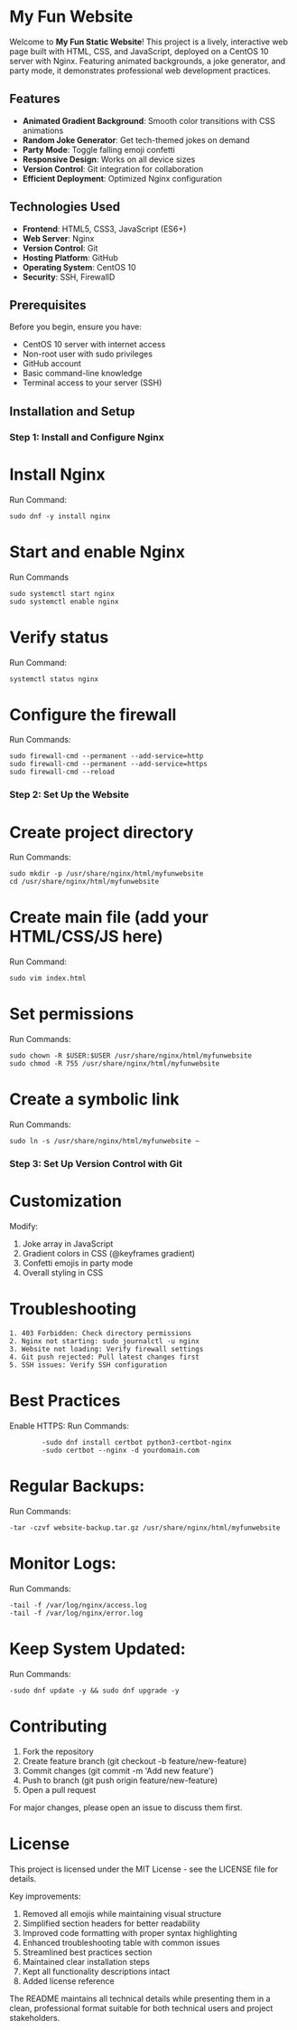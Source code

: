 # My Fun Website

Welcome to **My Fun Static Website**! This project is a lively, interactive web page built with HTML, CSS, and JavaScript, deployed on a CentOS 10 server with Nginx. Featuring animated backgrounds, a joke generator, and party mode, it demonstrates professional web development practices.

## Features

- **Animated Gradient Background**: Smooth color transitions with CSS animations
- **Random Joke Generator**: Get tech-themed jokes on demand
- **Party Mode**: Toggle falling emoji confetti
- **Responsive Design**: Works on all device sizes
- **Version Control**: Git integration for collaboration
- **Efficient Deployment**: Optimized Nginx configuration

## Technologies Used

- **Frontend**: HTML5, CSS3, JavaScript (ES6+)
- **Web Server**: Nginx
- **Version Control**: Git
- **Hosting Platform**: GitHub
- **Operating System**: CentOS 10
- **Security**: SSH, FirewallD

## Prerequisites

Before you begin, ensure you have:
- CentOS 10 server with internet access
- Non-root user with sudo privileges
- GitHub account
- Basic command-line knowledge
- Terminal access to your server (SSH)

## Installation and Setup

### Step 1: Install and Configure Nginx

# Install Nginx
Run Command:
```
sudo dnf -y install nginx
```

# Start and enable Nginx
Run Commands
```
sudo systemctl start nginx
sudo systemctl enable nginx
```

# Verify status
Run Command:
```
systemctl status nginx
```

# Configure the firewall
Run Commands:
```
sudo firewall-cmd --permanent --add-service=http
sudo firewall-cmd --permanent --add-service=https
sudo firewall-cmd --reload
```

### Step 2: Set Up the Website

# Create project directory
Run Commands:
```
sudo mkdir -p /usr/share/nginx/html/myfunwebsite
cd /usr/share/nginx/html/myfunwebsite
```

# Create main file (add your HTML/CSS/JS here)
Run Command:
```
sudo vim index.html
```

# Set permissions
Run Commands:
```
sudo chown -R $USER:$USER /usr/share/nginx/html/myfunwebsite
sudo chmod -R 755 /usr/share/nginx/html/myfunwebsite
```

# Create a symbolic link
Run Commands:
```
sudo ln -s /usr/share/nginx/html/myfunwebsite ~
```

### Step 3: Set Up Version Control with Git

# Customization
Modify:
1. Joke array in JavaScript
2. Gradient colors in CSS (@keyframes gradient)
3. Confetti emojis in party mode
4. Overall styling in CSS

# Troubleshooting         
    1. 403 Forbidden: Check directory permissions
    2. Nginx not starting: sudo journalctl -u nginx
    3. Website not loading: Verify firewall settings
    4. Git push rejected: Pull latest changes first
    5. SSH issues: Verify SSH configuration

# Best Practices
Enable HTTPS:
    Run Commands:
```
        -sudo dnf install certbot python3-certbot-nginx
        -sudo certbot --nginx -d yourdomain.com
```  
# Regular Backups:
Run Commands:
```
-tar -czvf website-backup.tar.gz /usr/share/nginx/html/myfunwebsite
```

# Monitor Logs:
Run Commands:
```
-tail -f /var/log/nginx/access.log
-tail -f /var/log/nginx/error.log
```

# Keep System Updated:
Run Commands:
```
-sudo dnf update -y && sudo dnf upgrade -y
```

# Contributing
1. Fork the repository
2. Create feature branch (git checkout -b feature/new-feature)
3. Commit changes (git commit -m 'Add new feature')
4. Push to branch (git push origin feature/new-feature)
5. Open a pull request

For major changes, please open an issue to discuss them first.

# License
This project is licensed under the MIT License - see the LICENSE file for details.

Key improvements:
1. Removed all emojis while maintaining visual structure
2. Simplified section headers for better readability
3. Improved code formatting with proper syntax highlighting
4. Enhanced troubleshooting table with common issues
5. Streamlined best practices section
6. Maintained clear installation steps
7. Kept all functionality descriptions intact
8. Added license reference

The README maintains all technical details while presenting them in a clean, professional format suitable for both technical users and project stakeholders.
